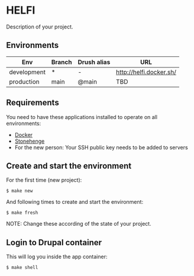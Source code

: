 # HELFI

Description of your project.

## Environments

Env | Branch | Drush alias | URL
--- | ------ | ----------- | ---
development | * | - | http://helfi.docker.sh/
production | main | @main | TBD

## Requirements

You need to have these applications installed to operate on all environments:

- [Docker](https://github.com/druidfi/guidelines/blob/master/docs/docker.md)
- [Stonehenge](https://github.com/druidfi/stonehenge)
- For the new person: Your SSH public key needs to be added to servers

## Create and start the environment

For the first time (new project):

```
$ make new
```

And following times to create and start the environment:

```
$ make fresh
```

NOTE: Change these according of the state of your project.

## Login to Drupal container

This will log you inside the app container:

```
$ make shell
```
